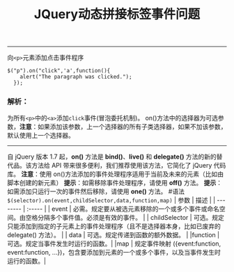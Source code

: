 ﻿---
title: 'JQuery动态拼接标签事件问题'
---
---
<!--more-->
向`<p>`元素添加点击事件程序
```
$("p").on("click",'a',function(){
    alert("The paragraph was clicked.");
  });
```
### 解析：
为所有`<p>`中的`<a>`添加`click`事件(冒泡委托机制)。
on()方法中的选择器为可选参数，**注意**：如果添加该参数，上一个选择器的所有子类选择器，如果不加该参数，默认使用上一个选择器。
*****************************

自 jQuery 版本 1.7 起，**on()** 方法是 **bind()**、**live()** 和 **delegate()** 方法的新的替代品。该方法给 API 带来很多便利，我们推荐使用该方法，它简化了 jQuery 代码库。
**注意**：使用 on()方法添加的事件处理程序适用于当前及未来的元素（比如由脚本创建的新元素）
**提示**：如需移除事件处理程序，请使用 **off()** 方法。
**提示**：如需添加只运行一次的事件然后移除，请使用 **one()** 方法。
#语法
```$(selector).on(event,childSelector,data,function,map)```
|        参数  |      描述    |
| --------   | :-----  |
| event     | 必需。规定要从被选元素移除的一个或多个事件或命名空间。由空格分隔多个事件值。必须是有效的事件。 |
| childSelector        |   可选。规定只能添加到指定的子元素上的事件处理程序（且不是选择器本身，比如已废弃的 delegate() 方法）。   |
| data       |   可选。规定传递到函数的额外数据。    |
|function  |	可选。规定当事件发生时运行的函数。|
|map   |  规定事件映射 ({event:function, event:function, ...})，包含要添加到元素的一个或多个事件，以及当事件发生时运行的函数。|



